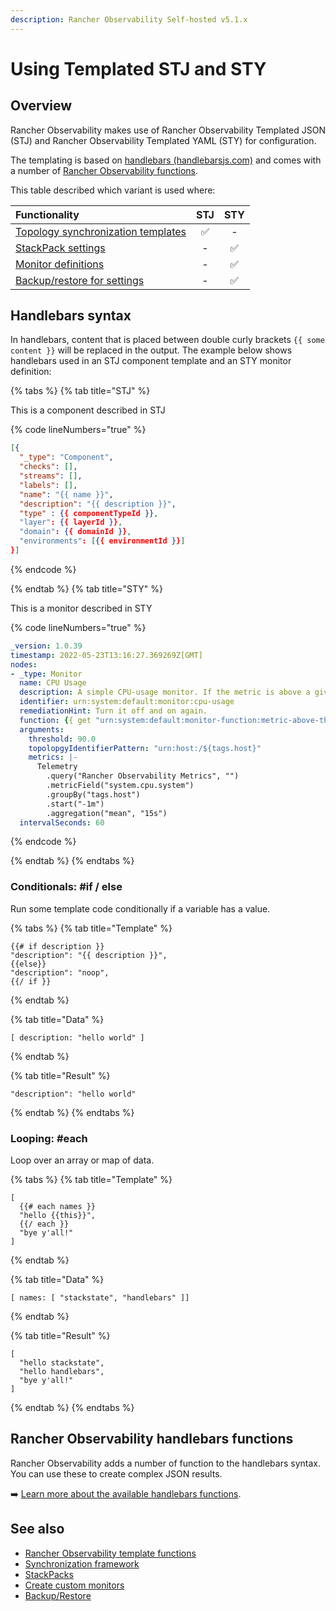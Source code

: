 ```yaml
---
description: Rancher Observability Self-hosted v5.1.x 
---
```


# Using Templated STJ and STY

## Overview

Rancher Observability makes use of Rancher Observability Templated JSON (STJ) and Rancher Observability Templated YAML (STY) for configuration.

The templating is based on [handlebars \(handlebarsjs.com\)](https://handlebarsjs.com/) and comes with a number of [Rancher Observability functions](template_functions.md).

This table described which variant is used where:

| Functionality                                                                                                      | STJ | STY |
|:-------------------------------------------------------------------------------------------------------------------|:---:|:---:|
| [Topology synchronization templates](/configure/topology/sync.md#template-functions "Rancher Observability Self-Hosted only") |  ✅  |  -  |
| [StackPack settings](/develop/developer-guides/stackpack/develop_stackpacks.md "Rancher Observability Self-Hosted only")      |  -  |  ✅  |
| [Monitor definitions](/develop/developer-guides/monitors/create-custom-monitors.md)                                |  -  |  ✅  |
| [Backup/restore for settings](/setup/data-management/backup_restore/ "Rancher Observability Self-Hosted only")                |  -  |  ✅  |       

## Handlebars syntax

In handlebars, content that is placed between double curly brackets `{{ some content }}` will be replaced in the output. The example below shows handlebars used in an STJ component template and an STY monitor definition:

{% tabs %}
{% tab title="STJ" %}

This is a component described in STJ

{% code lineNumbers="true" %}
```json
[{
  "_type": "Component",
  "checks": [],
  "streams": [],
  "labels": [],
  "name": "{{ name }}",
  "description": "{{ description }}",
  "type" : {{ componentTypeId }},
  "layer": {{ layerId }},
  "domain": {{ domainId }},
  "environments": [{{ environmentId }}]
}]
```
{% endcode %}

{% endtab %}
{% tab title="STY" %}

This is a monitor described in STY

{% code lineNumbers="true" %}
```yaml
_version: 1.0.39
timestamp: 2022-05-23T13:16:27.369269Z[GMT]
nodes:
- _type: Monitor
  name: CPU Usage
  description: A simple CPU-usage monitor. If the metric is above a given threshold, the state is set to CRITICAL.
  identifier: urn:system:default:monitor:cpu-usage
  remediationHint: Turn it off and on again.
  function: {{ get "urn:system:default:monitor-function:metric-above-threshold" }}
  arguments:
    threshold: 90.0
    topolopgyIdentifierPattern: "urn:host:/${tags.host}"
    metrics: |-
      Telemetry
        .query("Rancher Observability Metrics", "")
        .metricField("system.cpu.system")
        .groupBy("tags.host")
        .start("-1m")
        .aggregation("mean", "15s")
  intervalSeconds: 60
```
{% endcode %}

{% endtab %}
{% endtabs %}


### Conditionals: \#if / else

Run some template code conditionally if a variable has a value.

{% tabs %}
{% tab title="Template" %}
```text
{{# if description }}
"description": "{{ description }}",
{{else}}
"description": "noop",
{{/ if }}
```
{% endtab %}

{% tab title="Data" %}
```text
[ description: "hello world" ]
```
{% endtab %}

{% tab title="Result" %}
```text
"description": "hello world"
```
{% endtab %}
{% endtabs %}

### Looping: \#each

Loop over an array or map of data.

{% tabs %}
{% tab title="Template" %}
```text
[
  {{# each names }}
  "hello {{this}}",
  {{/ each }}
  "bye y'all!"
]
```
{% endtab %}

{% tab title="Data" %}
```text
[ names: [ "stackstate", "handlebars" ]]
```
{% endtab %}

{% tab title="Result" %}
```text
[
  "hello stackstate",
  "hello handlebars",
  "bye y'all!"
]
```
{% endtab %}
{% endtabs %}

## Rancher Observability handlebars functions

Rancher Observability adds a number of function to the handlebars syntax. You can use these to create complex JSON results.

➡️ [Learn more about the available handlebars functions](template_functions.md).

## See also

* [Rancher Observability template functions](template_functions.md)
* [Synchronization framework](/configure/topology/sync.md#template-functions "Rancher Observability Self-Hosted only")
* [StackPacks](/develop/developer-guides/stackpack/develop_stackpacks.md "Rancher Observability Self-Hosted only")
* [Create custom monitors](/develop/developer-guides/monitors/create-custom-monitors.md)
* [Backup/Restore](/setup/data-management/backup_restore/ "Rancher Observability Self-Hosted only")
